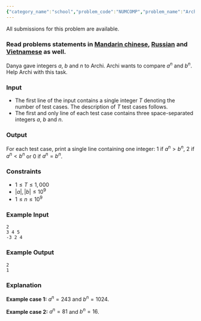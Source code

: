 ```yaml
---
{"category_name":"school","problem_code":"NUMCOMP","problem_name":"Archi and Comparsion","languages_supported":{"0":"C","1":"CPP14","2":"JAVA","3":"PYTH","4":"PYTH 3.6","5":"PYPY","6":"CS2","7":"PAS fpc","8":"PAS gpc","9":"RUBY","10":"PHP","11":"GO","12":"NODEJS","13":"HASK","14":"rust","15":"SCALA","16":"swift","17":"D","18":"PERL","19":"FORT","20":"WSPC","21":"ADA","22":"CAML","23":"ICK","24":"BF","25":"ASM","26":"CLPS","27":"PRLG","28":"ICON","29":"SCM qobi","30":"PIKE","31":"ST","32":"NICE","33":"LUA","34":"BASH","35":"NEM","36":"LISP sbcl","37":"LISP clisp","38":"SCM guile","39":"JS","40":"ERL","41":"TCL","42":"kotlin","43":"PERL6","44":"TEXT","45":"SCM chicken","46":"PYP3","47":"CLOJ","48":"COB","49":"FS"},"max_timelimit":0.5,"source_sizelimit":50000,"problem_author":"barenuz","problem_tester":null,"date_added":"15-06-2018","tags":{"0":"barenuz","1":"cakewalk","2":"conditions","3":"cook95","4":"math"},"editorial_url":"https://discuss.codechef.com/problems/NUMCOMP","time":{"view_start_date":1529260205,"submit_start_date":1529260205,"visible_start_date":1529260205,"end_date":1735669800},"is_direct_submittable":false,"layout":"problem"}
---
```

<span class="solution-visible-txt">All submissions for this problem are available.</span><h3>Read problems statements in <a href="http://www.codechef.com/download/translated/COOK95/mandarin/NUMCOMP.pdf" target="_blank">Mandarin chinese</a>, <a href="http://www.codechef.com/download/translated/COOK95/russian/NUMCOMP.pdf" target="_blank">Russian</a>  and <a href="http://www.codechef.com/download/translated/COOK95/vietnamese/NUMCOMP.pdf" target="_blank">Vietnamese</a> as well.</h3>

Danya gave integers $a$, $b$ and $n$ to Archi. Archi wants to compare $a^n$ and $b^n$. Help Archi with this task.

### Input
- The first line of the input contains a single integer $T$ denoting the number of test cases. The description of $T$ test cases follows.
- The first and only line of each test case contains three space-separated integers $a$, $b$ and $n$.

### Output
For each test case, print a single line containing one integer: $1$ if $a^n > b^n$, $2$ if $a^n < b^n$ or $0$ if $a^n = b^n$.

### Constraints 
- $1 \le T \le 1,000$
- $|a|, |b| \le 10^9$
- $1 \le n \le 10^9$

### Example Input
```
2
3 4 5
-3 2 4
```

### Example Output
```
2
1
```

### Explanation
**Example case 1:** $a^n = 243$ and $b^n = 1024$.

**Example case 2:** $a^n = 81$ and $b^n = 16$.
